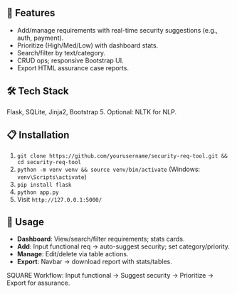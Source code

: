 
## 🚀 Features

- Add/manage requirements with real-time security suggestions (e.g., auth, payment).
- Prioritize (High/Med/Low) with dashboard stats.
- Search/filter by text/category.
- CRUD ops; responsive Bootstrap UI.
- Export HTML assurance case reports.

## 🛠 Tech Stack

Flask, SQLite, Jinja2, Bootstrap 5. Optional: NLTK for NLP.

## 📋 Installation

1. `git clone https://github.com/yourusername/security-req-tool.git && cd security-req-tool`
2. `python -m venv venv && source venv/bin/activate` (Windows: `venv\Scripts\activate`)
3. `pip install flask`
4. `python app.py`
5. Visit `http://127.0.0.1:5000/`

## 📖 Usage

- **Dashboard**: View/search/filter requirements; stats cards.
- **Add**: Input functional req → auto-suggest security; set category/priority.
- **Manage**: Edit/delete via table actions.
- **Export**: Navbar → download report with stats/tables.

SQUARE Workflow: Input functional → Suggest security → Prioritize → Export for assurance.

